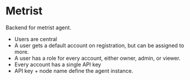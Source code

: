 # Metrist

Backend for metrist agent.

* Users are central
* A user gets a default account on registration, but can be assigned to more.
* A user has a role for every account, either owner, admin, or viewer.
* Every account has a single API key
* API key + node name define the agent instance.
